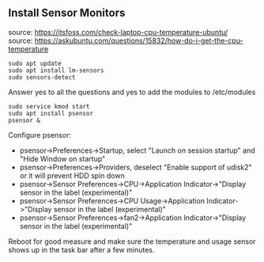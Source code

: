 ## Install Sensor Monitors

source: https://itsfoss.com/check-laptop-cpu-temperature-ubuntu/  
source: https://askubuntu.com/questions/15832/how-do-i-get-the-cpu-temperature
```console
sudo apt update
sudo apt install lm-sensors
sudo sensors-detect
```
Answer yes to all the questions and yes to add the modules to /etc/modules
```console
sudo service kmod start
sudo apt install psensor
psensor &
```
Configure psensor:

* psensor->Preferences->Startup, select "Launch on session startup" and "Hide Window on startup"
* psensor->Preferences->Providers, deselect "Enable support of udisk2" or it will prevent HDD spin down
* psensor->Sensor Preferences->CPU->Application Indicator->"Display sensor in the label (experimental)"
* psensor->Sensor Preferences->CPU Usage->Application Indicator->"Display sensor in the label (experimental)"
* psensor->Sensor Preferences->fan2->Application Indicator->"Display sensor in the label (experimental)"

Reboot for good measure and make sure the temperature and usage sensor shows up in the task bar after a few minutes.
